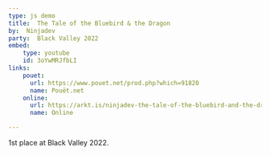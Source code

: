 ```yaml
---
type: js demo
title:  The Tale of the Bluebird & the Dragon
by:  Ninjadev
party:  Black Valley 2022
embed:
    type: youtube
    id: 3oYwMRJfbLI
links:
    pouet:
      url: https://www.pouet.net/prod.php?which=91820
      name: Pouët.net
    online:
      url: https://arkt.is/ninjadev-the-tale-of-the-bluebird-and-the-dragon/
      name: Online

---
```


1st place at Black Valley 2022.
